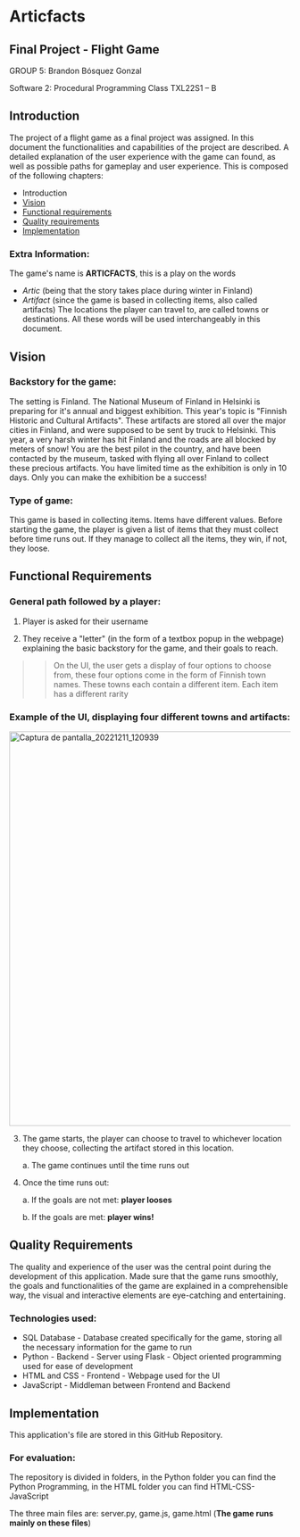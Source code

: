 # Articfacts
## Final Project - Flight Game

GROUP 5: Brandon Bósquez Gonzal

Software 2: Procedural Programming Class TXL22S1 – B

## Introduction 

The project of a flight game as a final project was assigned. In this document the functionalities and capabilities of the project are described. A detailed explanation of the user experience with the game can found, as well as possible paths for gameplay and user experience. 
This is composed of the following chapters: 
*	Introduction 
* [Vision](#vision)
*	[Functional requirements](#functional-requirements)
*	[Quality requirements](#quality-requirements)
*	[Implementation](#implementation)

### Extra Information:
The game's name is **ARTICFACTS**, this is a play on the words 
* *Artic* (being that the story takes place during winter in Finland)
* *Artifact* (since the game is based in collecting items, also called artifacts)
The locations the player can travel to, are called towns or destinations. All these words will be used interchangeably in this document.

## Vision

### Backstory for the game:
The setting is Finland. The National Museum of Finland in Helsinki is preparing for it's annual and biggest exhibition. This year's topic is "Finnish Historic and Cultural Artifacts". 
These artifacts are stored all over the major cities in Finland, and were supposed to be sent by truck to Helsinki. This year, a very harsh winter has hit Finland and the
roads are all blocked by meters of snow! You are the best pilot in the country, and have been contacted by the museum, tasked with flying all over Finland to collect these precious artifacts. You have
limited time as the exhibition is only in 10 days. Only you can make the exhibition be a success!

### Type of game:
This game is based in collecting items. Items have different values. Before starting the game, the player is given a list of items that they must collect before time runs out.
If they manage to collect all the items, they win, if not, they loose.

## Functional Requirements
### General path followed by a player:
1. Player is asked for their username

2. They receive a "letter" (in the form of a textbox popup in the webpage) explaining the basic backstory for the game, and their goals to reach.

>> On the UI, the user gets a display of four options to choose from, these four options come in the form of Finnish town names. These towns each contain a different item. Each item has a different rarity
### Example of the UI, displaying four different towns and artifacts:
<img width="707" alt="Captura de pantalla_20221211_120939" src="https://user-images.githubusercontent.com/111736314/206924406-ac174047-aec4-4986-9285-a60d336161e9.png"> 

3. The game starts, the player can choose to travel to whichever location they choose, collecting the artifact stored in this location.

    a. The game continues until the time runs out
  
4. Once the time runs out:

    a. If the goals are not met: **player looses**
  
     b. If the goals are met: **player wins!**

## Quality Requirements

The quality and experience of the user was the central point during the development of this application. Made sure that the game runs smoothly, the goals and functionalities of the game are explained in a comprehensible way, the visual and interactive elements are eye-catching and entertaining.

### Technologies used:

* SQL Database - Database created specifically for the game, storing all the necessary information for the game to run
* Python - Backend - Server using Flask - Object oriented programming used for ease of development
* HTML and CSS - Frontend - Webpage used for the UI
* JavaScript - Middleman between Frontend and Backend

## Implementation

This application's file are stored in this GitHub Repository.
### For evaluation:
The repository is divided in folders, in the Python folder you can find the Python Programming, in the HTML folder you can find HTML-CSS-JavaScript

The three main files are: server.py, game.js, game.html (**The game runs mainly on these files**)




